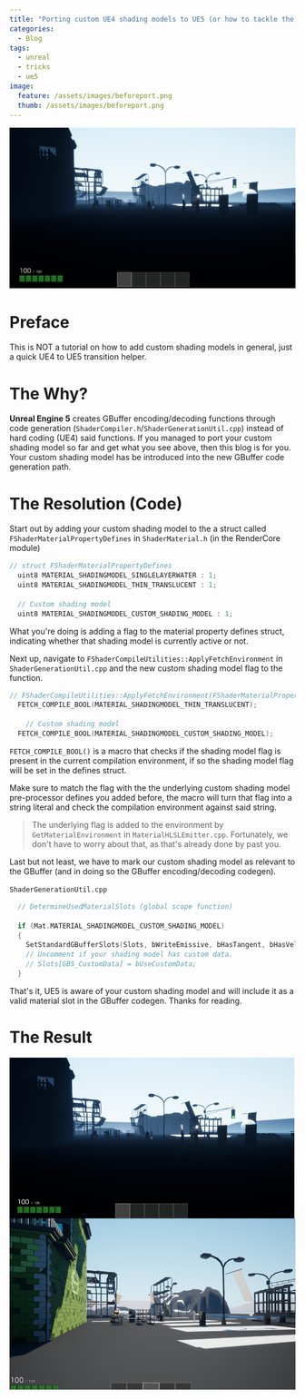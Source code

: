 ```yaml
---
title: "Porting custom UE4 shading models to UE5 (or how to tackle the new GBuffer codegen)"
categories:
  - Blog
tags:
  - unreal
  - tricks
  - ue5
image:
  feature: /assets/images/beforeport.png
  thumb: /assets/images/beforeport.png
---
```


![Oh no! My custom shading model isn't working anymore!](/assets/images/beforeport.png)
# Preface
This is NOT a tutorial on how to add custom shading models in general, just a quick UE4 to UE5 transition helper.

# The Why?

**Unreal Engine 5** creates GBuffer encoding/decoding functions through code generation (`ShaderCompiler.h`/`ShaderGenerationUtil.cpp`) instead of hard coding (UE4) said functions. If you managed to port your custom shading model so far and get what you see above, then this blog is for you. Your custom shading model has be introduced into the new GBuffer code generation path. 

# The Resolution (Code)

Start out by adding your custom shading model to the a struct called `FShaderMaterialPropertyDefines` in `ShaderMaterial.h` (in the RenderCore module)
```cpp
// struct FShaderMaterialPropertyDefines
  uint8 MATERIAL_SHADINGMODEL_SINGLELAYERWATER : 1;
  uint8 MATERIAL_SHADINGMODEL_THIN_TRANSLUCENT : 1;

  // Custom shading model
  uint8 MATERIAL_SHADINGMODEL_CUSTOM_SHADING_MODEL : 1;
````
What you're doing is adding a flag to the material property defines struct, indicating whether that shading model is currently active or not.



Next up, navigate to `FShaderCompileUtilities::ApplyFetchEnvironment` in `ShaderGenerationUtil.cpp` and the new custom shading model flag to the function.
```cpp
// FShaderCompileUtilities::ApplyFetchEnvironment(FShaderMaterialPropertyDefines& SrcDefines, FShaderCompilerEnvironment& OutEnvironment)
  FETCH_COMPILE_BOOL(MATERIAL_SHADINGMODEL_THIN_TRANSLUCENT);

    // Custom shading model
  FETCH_COMPILE_BOOL(MATERIAL_SHADINGMODEL_CUSTOM_SHADING_MODEL);

```

`FETCH_COMPILE_BOOL()` is a macro that checks if the shading model flag is present in the current compilation environment, if so the shading model flag will be set in the defines struct. 

Make sure to match the flag with the the underlying custom shading model pre-processor defines you added before, the macro will turn that flag into a string literal and check the compilation environment against said string.

> The underlying flag is added to the environment by `GetMaterialEnvironment` in `MaterialHLSLEmitter.cpp`. Fortunately, we don't have to worry about that, as that's already done by past you. 

Last but not least, we have to mark our custom shading model as relevant to the GBuffer (and in doing so the GBuffer encoding/decoding codegen).

`ShaderGenerationUtil.cpp` 
```cpp
  // DetermineUsedMaterialSlots (global scope function)

  if (Mat.MATERIAL_SHADINGMODEL_CUSTOM_SHADING_MODEL)
  {
    SetStandardGBufferSlots(Slots, bWriteEmissive, bHasTangent, bHasVelocity, bHasStaticLighting, bIsStrataMaterial);
    // Uncomment if your shading model has custom data.
    // Slots[GBS_CustomData] = bUseCustomData; 
  }
```

That's it, UE5 is aware of your custom shading model and will include it as a valid material slot in the GBuffer codegen. Thanks for reading.

# The Result

![There we go, custom shading models in UE5](/assets/images/workingshadingmodel.png)
